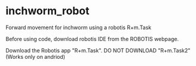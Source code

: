 # inchworm_robot
Forward movement for inchworm using a robotis R+m.Task

Before using code, download robotis IDE from the ROBOTIS webpage.

Download the Robotis app "R+m.Task". DO NOT DOWNLOAD "R+m.Task2"(Works only on andriod)

